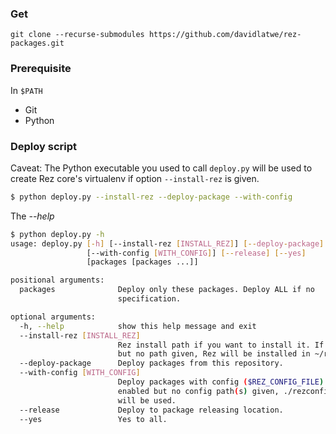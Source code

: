 
### Get

```
git clone --recurse-submodules https://github.com/davidlatwe/rez-packages.git
```

### Prerequisite

In `$PATH`
* Git
* Python

### Deploy script

Caveat: The Python executable you used to call `deploy.py` will be used to create Rez core's virtualenv if option `--install-rez` is given.

```bash
$ python deploy.py --install-rez --deploy-package --with-config
```

The *--help*
```bash
$ python deploy.py -h
usage: deploy.py [-h] [--install-rez [INSTALL_REZ]] [--deploy-package]
                 [--with-config [WITH_CONFIG]] [--release] [--yes]
                 [packages [packages ...]]

positional arguments:
  packages              Deploy only these packages. Deploy ALL if no
                        specification.

optional arguments:
  -h, --help            show this help message and exit
  --install-rez [INSTALL_REZ]
                        Rez install path if you want to install it. If enabled
                        but no path given, Rez will be installed in ~/rez/core
  --deploy-package      Deploy packages from this repository.
  --with-config [WITH_CONFIG]
                        Deploy packages with config ($REZ_CONFIG_FILE). If
                        enabled but no config path(s) given, ./rezconfig.py
                        will be used.
  --release             Deploy to package releasing location.
  --yes                 Yes to all.

```
